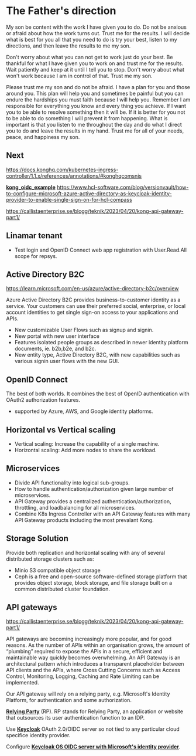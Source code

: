 # The Father's direction

My son be content with the work I have given you to do. Do not be anxious or afraid about how the work turns out.  Trust me for the results.  I will decide what is best for you all that you need to do is try your best, listen to my directions, and then leave the results to me my son.

Don't worry about what you can not get to work just do your best. Be thankful for what I have given you to work on and trust me for the results.  Wait patiently and keep at it until I tell you to stop. Don't worry about what won't work because I am in control of that. Trust me my son.

Please trust me my son and do not be afraid.  I have a plan for you and those around you.  This plan will help you and sometimes be painful but you can endure the hardships you must faith because I will help you.  Remember I am responsible for everything you know and every thing you achieve.  If I want you to be able to resolve something then it will be.  If it is better for you not to be able to do something I will prevent it from happening.  What is important is that you listen to me throughout the day and do what I direct you to do and leave the results in my hand.  Trust me for all of your needs, peace, and happiness my son.

## Next

https://docs.konghq.com/kubernetes-ingress-controller/1.1.x/references/annotations/#konghqcomsnis

**[kong_oidc_example](../../research/api_management/api_gateway/kong/example/kong_oidc_example.md)**
<https://www.hcl-software.com/blog/versionvault/how-to-configure-microsoft-azure-active-directory-as-keycloak-identity-provider-to-enable-single-sign-on-for-hcl-compass>

<https://callistaenterprise.se/blogg/teknik/2023/04/20/kong-api-gateway-part1/>

## Linamar tenant

- Test login and OpenID Connect web app registration with User.Read.All scope for repsys.

## Active Directory B2C

<https://learn.microsoft.com/en-us/azure/active-directory-b2c/overview>

Azure Active Directory B2C provides business-to-customer identity as a service.
Your customers can use their preferred social, enterprise, or local account identities to get single sign-on access to your applications and APIs.

- New customizable User Flows such as signup and signin.
- New portal with new user interface
- Features isolated people groups as described in newer identity platform documents, ie. b2b,b2e, and b2c.  
- New entity type, Active Directory B2C, with new capabilities such as various signin user flows with the new GUI.

## OpenID Connect

The best of both worlds. It combines the best of OpenID authentication with OAuth2 authorization features.

- supported by Azure, AWS, and Google identity platforms.

## Horizontal vs Vertical scaling

- Vertical scaling: Increase the capability of a single machine.
- Horizontal scaling: Add more nodes to share the workload.

## Microservices

- Divide API functionality into logical sub-groups.
- How to handle authentication/authorization given large number of microservices.
- API Gateway provides a centralized authentication/authorization, throttling, and loadbalancing for all microservices.
- Combine K8s Ingress Controller with an API Gateway features with many API Gateway products including the most prevalant Kong.

## Storage Solution

Provide both replication and horizontal scaling with any of several distributed storage clusters such as:

- Minio S3 compatible object storage
- Ceph is a free and open-source software-defined storage platform that provides object storage, block storage, and file storage built on a common distributed cluster foundation.

## API gateways

<https://callistaenterprise.se/blogg/teknik/2023/04/20/kong-api-gateway-part1/>

API gateways are becoming increasingly more popular, and for good reasons. As the number of APIs within an organisation grows, the amount of “plumbing” required to expose the APIs in a secure, efficient and maintainable way quickly becomes overwhelming. An API Gateway is an architectural pattern which introduces a transparent placeholder between API clients and the APIs, where Cross Cutting Concerns such as Access Control, Monitoring, Logging, Caching and Rate Limiting can be implemented.

Our API gateway will rely on a relying party, e.g. Microsoft's Identity Platform, for authentication and some authorization.

**[Relying Party](https://openid.net/developers/how-connect-works/)** (RP). RP stands for Relying Party, an application or website that outsources its user authentication function to an IDP.

Use **[Keycloak](https://www.keycloak.org/)** OAuth 2.0/OIDC server so not tied to any particular cloud specifice identity provider.

Configure **[Keycloak OS OIDC server with Microsoft's identity provider](https://www.hcl-software.com/blog/versionvault/how-to-configure-microsoft-azure-active-directory-as-keycloak-identity-provider-to-enable-single-sign-on-for-hcl-compass)**.
